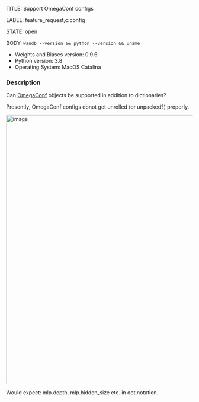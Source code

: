 TITLE:
Support OmegaConf configs 

LABEL:
feature_request,c:config

STATE:
open

BODY:
`wandb --version && python --version && uname`

* Weights and Biases version: 0.9.6 
* Python version: 3.8
* Operating System: MacOS Catalina

### Description

Can [OmegaConf](https://omegaconf.readthedocs.io/en/latest/#) objects be supported in addition to dictionaries?

Presently, OmegaConf configs donot get unrolled (or unpacked?) properly.

<img width="726" alt="image" src="https://user-images.githubusercontent.com/21169383/92875602-d2c0b280-f426-11ea-8661-c3262c1d314d.png">

Would expect: mlp.depth, mlp.hidden_size etc. in dot notation.

